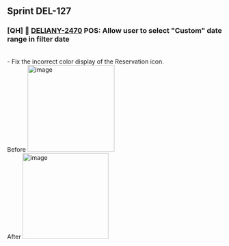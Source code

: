 ## Sprint DEL-127

### [QH] 🚀 [DELIANY-2470](https://deliany.youtrack.cloud/issue/DELIANY-2470/Improvement-POS-Allow-user-to-select-Custom-date-range-in-filter-date) POS: Allow user to select "Custom" date range in filter date
<br />
- Fix the incorrect color display of the Reservation icon. <br />
Before <img width="203" alt="image" src="https://github.com/user-attachments/assets/d97a8ae4-b570-48ac-8c13-2770c20edc75" /> <br />
After <img width="201" alt="image" src="https://github.com/user-attachments/assets/16944299-c81a-40b5-8e4e-b494a6ec4671" />

